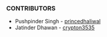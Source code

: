 ### CONTRIBUTORS

+ Pushpinder Singh - [princedhaliwal](https://github.com/princedhaliwal)
+ Jatinder Dhawan - [crypton3535](https://github.com/crypton3535)
